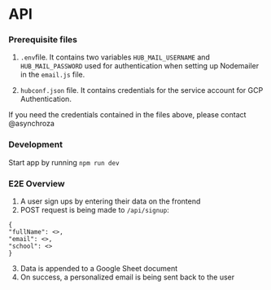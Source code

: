 # API

### Prerequisite files
1. `.env`file. It contains two variables `HUB_MAIL_USERNAME` and `HUB_MAIL_PASSWORD` used for authentication when setting up Nodemailer in the `email.js` file.

2. `hubconf.json` file. It contains credentials for the service account for GCP Authentication.

If you need the credentials contained in the files above, please contact @asynchroza

### Development
Start app by running `npm run dev`

### E2E Overview

1. A user sign ups by entering their data on the frontend
2. POST request is being made to `/api/signup`:
```
{
"fullName": <>,
"email": <>,
"school": <>
}
```
3. Data is appended to a Google Sheet document
4. On success, a personalized email is being sent back to the user